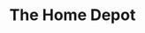 ---
title: "The Home Depot"
url: /greensboro/the-home-depot-west-wendover-avenue/
shop: Baumarkt
---